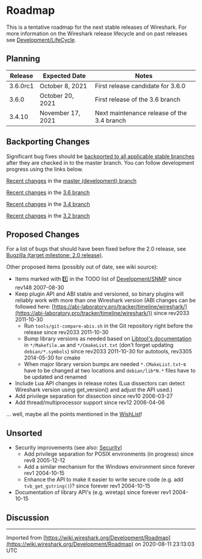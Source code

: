 # Roadmap

This is a tentative roadmap for the next stable releases of Wireshark. For more information on the Wireshark release lifecycle and on past releases see [Development/LifeCycle](/Development/LifeCycle).

## Planning

| **Release** | **Expected Date** | **Notes** |
|-------------|-------------------|-----------|
| 3.6.0rc1 | October 8, 2021 | First release candidate for 3.6.0 |
| 3.6.0 | October 20, 2021 | First release of the 3.6 branch |
| 3.4.10 | November 17, 2021 | Next maintenance release of the 3.4 branch |

## Backporting Changes

Significant bug fixes should be [backported to all applicable stable branches](Development/SubmittingPatches#backporting-a-change-to-a-release-branch) after they are checked in to the master branch. You can follow development progress using the links below.

[Recent changes](https://gitlab.com/wireshark/wireshark/commits/master) in the [master (development) branch](https://gitlab.com/wireshark/wireshark/-/tree/master)

[Recent changes](https://gitlab.com/wireshark/wireshark/commits/release-3.6) in the [3.6 branch](https://gitlab.com/wireshark/wireshark/-/tree/release-3.6)

[Recent changes](https://gitlab.com/wireshark/wireshark/commits/release-3.4) in the [3.4 branch](https://gitlab.com/wireshark/wireshark/-/tree/release-3.4)

[Recent changes](https://gitlab.com/wireshark/wireshark/commits/master-3.2) in the [3.2 branch](https://gitlab.com/wireshark/wireshark/-/tree/master-3.2)

## Proposed Changes

For a list of bugs that should have been fixed before the 2.0 release, see [Bugzilla (target milestone: 2.0 release)](https://bugs.wireshark.org/bugzilla/buglist.cgi?resolution=---&target_milestone=2.0%20release).

Other proposed items (possibly out of date, see wiki source):

* Items marked with 1️⃣ in the TODO list of [Development/SNMP](/Development/SNMP) since rev148 2007-08-30
* Keep plugin API and ABI stable and versioned, so binary plugins will reliably work with more than one Wireshark version (ABI changes can be followed here: [https://abi-laboratory.pro/tracker/timeline/wireshark/](https://abi-laboratory.pro/tracker/timeline/wireshark/)) since rev2033 2011-10-30
  * Run `tools/git-compare-abis.sh` in the Git repository right before the release since rev2033 2011-10-30
  * Bump library versions as needed based on [Libtool's documentation](http://www.gnu.org/software/libtool/manual/html_node/Updating-version-info.html) in `*/Makefile.am` and `*/CmakeList.txt` (don't forget updating `debian/*.symbols`) since rev2033 2011-10-30 for autotools, rev3305 2014-05-30 for cmake
  * When major library version bumps are needed `*.CMakeList.txt`-s have to be changed at two locations and `debian/lib*N.*` files have to be updated and renamed
* Include Lua API changes in release notes (Lua dissectors can detect Wireshark version using get_version() and adjust the API used.)
* Add privilege separation for dissection since rev10 2006-03-27
* Add thread/multiprocessor support since rev12 2006-04-06

... well, maybe all the points mentioned in the [WishList](/WishList)!

## Unsorted

* Security improvements (see also: [Security](/Security))
  * Add privilege separation for POSIX environments (in progress) since rev8 2005-12-12
  * Add a similar mechanism for the Windows environment since forever rev1 2004-10-15
  * Enhance the API to make it easier to write secure code (e.g. add `tvb_get_gstring()`)? since forever rev1 2004-10-15
* Documentation of library API's (e.g. wiretap) since forever rev1 2004-10-15

## Discussion

---

Imported from [https://wiki.wireshark.org/Development/Roadmap](https://wiki.wireshark.org/Development/Roadmap) on 2020-08-11 23:13:03 UTC